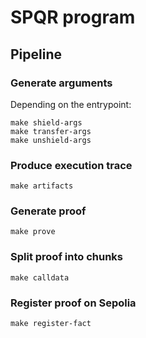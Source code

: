 # SPQR program

## Pipeline

### Generate arguments

Depending on the entrypoint:
```
make shield-args
make transfer-args
make unshield-args
```

### Produce execution trace

```
make artifacts
```

### Generate proof

```
make prove
```

### Split proof into chunks

```
make calldata
```

### Register proof on Sepolia

```
make register-fact
```
